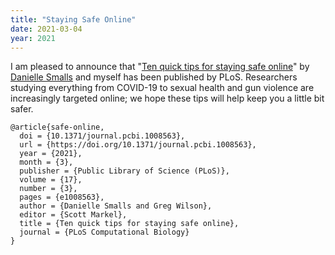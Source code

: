```yaml
---
title: "Staying Safe Online"
date: 2021-03-04
year: 2021
---
```


I am pleased to announce that
"[Ten quick tips for staying safe online](https://journals.plos.org/ploscompbiol/article?id=10.1371/journal.pcbi.1008563)"
by [Danielle Smalls](https://twitter.com/smallperks) and myself has been published by PLoS.
Researchers studying everything from COVID-19 to sexual health and gun violence are increasingly targeted online;
we hope these tips will help keep you a little bit safer.

```
@article{safe-online,
  doi = {10.1371/journal.pcbi.1008563},
  url = {https://doi.org/10.1371/journal.pcbi.1008563},
  year = {2021},
  month = {3},
  publisher = {Public Library of Science (PLoS)},
  volume = {17},
  number = {3},
  pages = {e1008563},
  author = {Danielle Smalls and Greg Wilson},
  editor = {Scott Markel},
  title = {Ten quick tips for staying safe online},
  journal = {PLoS Computational Biology}
}
```
